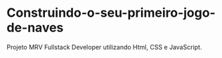 # Construindo-o-seu-primeiro-jogo-de-naves
Projeto MRV Fullstack Developer utilizando Html, CSS e JavaScript.
